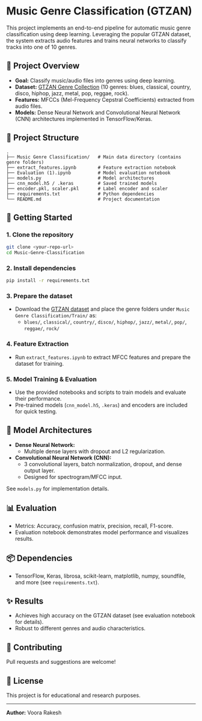 # Music Genre Classification (GTZAN)

This project implements an end-to-end pipeline for automatic music genre classification using deep learning. Leveraging the popular GTZAN dataset, the system extracts audio features and trains neural networks to classify tracks into one of 10 genres.

## 🎵 Project Overview

- **Goal:** Classify music/audio files into genres using deep learning.
- **Dataset:** [GTZAN Genre Collection](http://marsyas.info/downloads/datasets.html) (10 genres: blues, classical, country, disco, hiphop, jazz, metal, pop, reggae, rock).
- **Features:** MFCCs (Mel-Frequency Cepstral Coefficients) extracted from audio files.
- **Models:** Dense Neural Network and Convolutional Neural Network (CNN) architectures implemented in TensorFlow/Keras.

## 📁 Project Structure

```
.
├── Music Genre Classification/   # Main data directory (contains genre folders)
├── extract_features.ipynb        # Feature extraction notebook
├── Evaluation (1).ipynb          # Model evaluation notebook
├── models.py                     # Model architectures
├── cnn_model.h5 / .keras         # Saved trained models
├── encoder.pkl, scaler.pkl       # Label encoder and scaler
├── requirements.txt              # Python dependencies
└── README.md                     # Project documentation
```

## 🚀 Getting Started

### 1. Clone the repository

```bash
git clone <your-repo-url>
cd Music-Genre-Classification
```

### 2. Install dependencies

```bash
pip install -r requirements.txt
```

### 3. Prepare the dataset

- Download the [GTZAN dataset](http://marsyas.info/downloads/datasets.html) and place the genre folders under `Music Genre Classification/Train/` as:
  - `blues/`, `classical/`, `country/`, `disco/`, `hiphop/`, `jazz/`, `metal/`, `pop/`, `reggae/`, `rock/`

### 4. Feature Extraction

- Run `extract_features.ipynb` to extract MFCC features and prepare the dataset for training.

### 5. Model Training & Evaluation

- Use the provided notebooks and scripts to train models and evaluate their performance.
- Pre-trained models (`cnn_model.h5`, `.keras`) and encoders are included for quick testing.

## 🧠 Model Architectures

- **Dense Neural Network:**
  - Multiple dense layers with dropout and L2 regularization.
- **Convolutional Neural Network (CNN):**
  - 3 convolutional layers, batch normalization, dropout, and dense output layer.
  - Designed for spectrogram/MFCC input.

See `models.py` for implementation details.

## 📊 Evaluation

- Metrics: Accuracy, confusion matrix, precision, recall, F1-score.
- Evaluation notebook demonstrates model performance and visualizes results.

## 📦 Dependencies

- TensorFlow, Keras, librosa, scikit-learn, matplotlib, numpy, soundfile, and more (see `requirements.txt`).

## ✨ Results

- Achieves high accuracy on the GTZAN dataset (see evaluation notebook for details).
- Robust to different genres and audio characteristics.

## 🤝 Contributing

Pull requests and suggestions are welcome!

## 📄 License

This project is for educational and research purposes.

---

**Author:** Voora Rakesh
